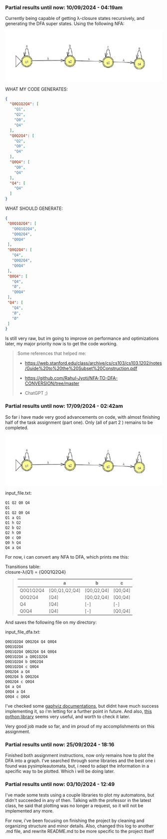 ### Partial results until now: 10/09/2024 - 04:19am

Currently being capable of getting λ-closure states recursively, and generating the DFA super states. Using the following NFA:

![alt text](/assets/image.png)

WHAT MY CODE GENERATES:
```json
{
  "Q0Q1Q2Q4": [
    "Q1",
    "Q2",
    "Q0",
    "Q4"
  ],
  "Q0Q2Q4": [
    "Q2",
    "Q0",
    "Q4"
  ],
  "Q0Q4": [
    "Q0",
    "Q4"
  ],
  "Q4": [
    "Q4"
  ]
}
 ```

 WHAT SHOULD GENERATE:

 ```json
{
  "Q0Q1Q2Q4": [
    "Q0Q1Q2Q4",
    "Q0Q2Q4",
    "Q0Q4"
  ],
  "Q0Q2Q4": [
    "Q4",
    "Q0Q2Q4",
    "Q0Q4"
  ],
  "Q0Q4": [
    "Q4",
    "Ø",
    "Q0Q4"
  ],
  "Q4": [
    "Q4",
    "Ø",
    "Ø"
  ]
}
 ```

Is still very raw, but im going to improve on performance and optimizations later, my major priority now is to get the code working.

> Some references that helped me:
> * https://web.stanford.edu/class/archive/cs/cs103/cs103.1202/notes/Guide%20to%20the%20Subset%20Construction.pdf
>
>* https://github.com/Rahul-Jyoti/NFA-TO-DFA-CONVERSION/tree/master
>
>* ChatGPT ;)

### Partial results until now: 17/09/2024 - 02:42am

So far i have made very good advancements on code, with almost finishing half of the task assignment (part one). Only (all of part 2 ) remains to be completed.

![alt text](/assets/image.png)

input_file.txt:
```
Q1 Q2 Q0 Q4
Q1
Q1 Q2 Q0 Q4
Q1 a Q1
Q1 h Q2
Q2 b Q2
Q2 h Q0
Q0 c Q0
Q0 h Q4
Q4 a Q4
```
For now, i can convert any NFA to DFA, which prints me this:

Transitions table: \
closure-λ(Q1) = {Q0Q1Q2Q4}
> 
> |          | a             | b          | c       |
> |----------|---------------|------------|---------|
> | Q0Q1Q2Q4 | [Q0,Q1,Q2,Q4] | [Q0,Q2,Q4] | [Q0,Q4] |
> | Q0Q2Q4   | [Q4]          | [Q0,Q2,Q4] | [Q0,Q4] |
> | Q4       | [Q4]          | [-]        | [-]     |
> | Q0Q4     | [Q4]          | [-]        | [Q0,Q4] |

And saves the following file on my directory:

input_file_dfa.txt:
```
Q0Q1Q2Q4 Q0Q2Q4 Q4 Q0Q4
Q0Q1Q2Q4
Q0Q1Q2Q4 Q0Q2Q4 Q4 Q0Q4
Q0Q1Q2Q4 a Q0Q1Q2Q4
Q0Q1Q2Q4 b Q0Q2Q4
Q0Q1Q2Q4 c Q0Q4
Q0Q2Q4 a Q4
Q0Q2Q4 b Q0Q2Q4
Q0Q2Q4 c Q0Q4
Q4 a Q4
Q0Q4 a Q4
Q0Q4 c Q0Q4
```

I've checked some [gaphviz documentations](https://www.graphviz.org/), but didnt have much success implementing it, so i'm letting for a further point in future. And also, [this python library](https://pysimpleautomata.readthedocs.io/en/latest/index.html) seems very useful, and worth to check it later.

Very good job made so far, and im proud of my accomplishments on this assignment.

### Partial results until now: 25/09/2024 - 18:16

Finished both assignment instructions, now only remains how to plot the DFA into a graph. I've searched through some libraries and the best one i found was pysimpleautomata, but, i need to adapt the information in a specific way to be plotted. Which i will be doing later.

### Partial results until now: 03/10/2024 - 12:49

I've made some tests using a couple libraries to plot my automatons, but didn't succeeded in any of then. Talking with the professor in the latest class, he said that plotting was no longer a request, so it will not be implemented any more.

For now, i've been focusing on finishing the project by cleaning and organizing structure and minor details. Also, changed this log to another .md file, and rewrite README.md to be more specific to the project itself
